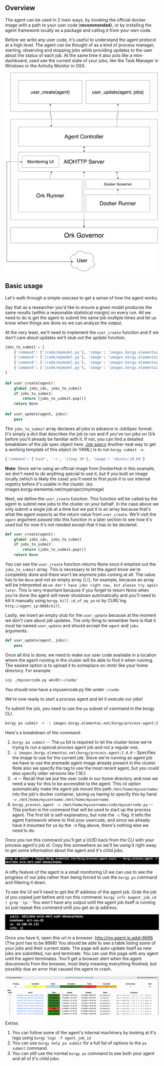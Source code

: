 ## Overview
The agent can be used in 2 main ways, by invoking the official docker image with a path to your
user code (**recommended**), or by installing the agent framework locally as a package and calling
it from your own code.

Before we write any user code, it's useful to understand the agent protocol at a high level.
The agent can be thought of as a kind of process manager, starting, observing and stopping jobs while providing
updates to the user about the status of each job. At the same time it also acts like a mini-dashboard,
used see the current state of your jobs, like the Task Manager in Windows or the Activity Monitor in OSX.

![Process agent schema](./docs/agent_arch.png)

## Basic usage
Let's walk through a simple usecase to get a sense of how the agent works.

Say that as a researcher you'd like to ensure a given model produces the same results
(within a reasonable statistical margin) on every run. All we need to do is get the agent to
submit the same job multiple times and let us know when things are done so we can analyze the
output.

At the very least, we'll need to implement the `user_create` function and if we don't care about
updates we'll stub out the update function.

```python
jobs_to_submit = [
    {'command': ['/code/mymodel.py'], 'image': 'images.borgy.elementai.net/myproject/myimage:latest'},
    {'command': ['/code/mymodel.py'], 'image': 'images.borgy.elementai.net/myproject/myimage:latest'},
    {'command': ['/code/mymodel.py'], 'image': 'images.borgy.elementai.net/myproject/myimage:latest'},
    {'command': ['/code/mymodel.py'], 'image': 'images.borgy.elementai.net/myproject/myimage:latest'}
]

def user_create(agent):
    global jobs_idx, jobs_to_submit
    if jobs_to_submit:
        return [jobs_to_submit.pop()]
    return None

def user_update(agent, jobs):
    pass
```

The `jobs_to_submit` array declares all jobs in advance in JobSpec format. It's simply a dict that
describes the job to run and if you've run jobs on Ork before you'll already be familiar with it.
If not, you can find a detailed breakdown of the job spec object here: [Job specs](https://docs.borgy.elementai.net/pages/jobs.html#the-job-specification)
Another neat way to get a working template of this object (in YAML) is to run `borgy submit -n`.

```python
{'command': ['bash', '-c', 'sleep 30'], 'image': 'ubuntu:18.04'}
```
**Note:** Since we're using an official image from DockerHub in this example, we don't need to do anything special
to use it, but if you built an image locally (which is likely the case) you'll need to first push it to our internal
registry before it's usable in the cluster. (ex: images.borgy.elementai.net/myproject/myimage)

Next, we define the `user_create` function. This function will be called by the agent to submit new jobs to
the cluster on your behalf. In the case above we only submit a single job at a time but we put it in an array
because that's what the agent expects as the return value from `user_create`. We'll visit the `agent` argument
passed into this function in a later section to see how it's used but for now it's not needed except that it has
to be declared.

```python
def user_create(agent):
    global jobs_idx, jobs_to_submit
    if jobs_to_submit:
        return [jobs_to_submit.pop()]
    return None
```

You can see the `user_create` function returns None once it emptied out the `jobs_to_submit` array. This is necessary
to let the agent know we're completely done and there won't be anymore jobs coming at all. The value has to be `None` and not an
empty array (`[]`), for example, because an array will be interpreted as `we don't have jobs right now, but please try again later`.
This is very important because if you forget to return None when you're done the agent will never shutdown automatically
and you'll need to kill it manually using `borgy kill id_of_my_pa` or by CURL'ing `http://agent_ip:8666/kill`.

Lastly, we insert an empty stub for the `user_update` because at the moment we don't care about job updates.
The only thing to remember here is that it must be named `user_update` and should accept the `agent` and `jobs`
arguments.
```python
def user_update(agent, jobs):
    pass
```

Once all this is done, we need to make our user code available in a location where the agent running
in the cluster will be able to find it when running. The easiest option is to upload it to
someplace on /mnt/ like your home directory. For example:
```sh
scp ./myusercode.py wks03:~/code/
```
You should now have a myusercode.py file under `~/code`.

We're now ready to start a process agent and let it execute our jobs!

To submit the job, you need to use the `pa` subset of command in the borgy CLI.
```sh
borgy pa submit -H -i images.borgy.elementai.net/borgy/process-agent:2.0.0 -- borgy_process_agent -c /mnt/home/myusername/code/myusercode.py
```

Here's a breakdown of the command:

1. `borgy pa submit` -- The `pa` bit is required to let the cluster know we're trying to run a special process agent job and not a regular one.
1. `-i images.borgy.elementai.net/borgy/process-agent:2.0.0` - Specifies the image to use for the current job. Since we're running an agent job we have to use
the premade agent image already present in the cluster. Note also we specify the tag to use the most recent agent, but you could also specify older versions
like 1.18.1.
1. `-H` -- Recall that we put the user code in our home directory and now we need a way for this to be accessible
to the agent. This cli option automatically make the agent job mount this path `/mnt/home/myusername/` into the
job's docker container, saving us having to specify this by hand `-v /mnt/home/myusername:/mnt/home/myusername`.
1. `borgy_process_agent -c /mnt/home/myusername/code/myusercode.py` -- This portion is the command that will be
used to start up the process agent. The first bit is self-explanatory, but note the `-c` flag. It tells the agent
framework where to find your usercode, and since we already have it mounted for us by the `-H` flag above, there's
nothing else we need to do.

Once you run this command you'll get a UUID back from the CLI with your process agent's job id. Copy this somewhere
as we'll be using it right away to get some information about the agent and it's child jobs.

![Sample output](./docs/running_agent.png)

A nifty feature of the agent is a small monitoring UI we can use to see the progress of our jobs rather
than being forced to use the `borgy ps` command and filtering it down.

To see the UI we'll need to get the IP address of the agent job. Grab the job id you copied just before and
run this command: `borgy info $agent_job_id | grep 'ip:'`
You won't have any output until the agent job itself is running so just repeat this command until you get an
ip address.

![Out from info command without the grep](./docs/agent_ip.png)

Once you have it, open this url in a browser: http://my.agent.ip.addr:8666 (The port has to be 8666)
You should be able to see a table listing some of your jobs and their current state. The page will
auto-update itself as new jobs are submitted, run and terminate. You can use this page with any agent
until the agent terminates. You'll get a browser alert when the agent disconnects from the browser,
most likely meaning everything finished, but possibly due an error that caused the agent to crash.

![Agent monitor](./docs/agent_monitor.png)

Extras:

1. You can follow some of the agent's internal machinery by looking at it's logs using `borgy logs -f agent_job_id `
1. You can use `borgy help pa submit` for a full list of options to the `pa submit` command.
1. You can still use the normal `borgy ps` command to see both your agent and all of it's child jobs.
